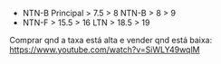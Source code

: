 * NTN-B Principal > 7.5 > 8
NTN-B > 8 > 9
* NTN-F > 15.5 > 16
LTN > 18.5 > 19

Comprar qnd a taxa está alta e vender qnd está baixa:
https://www.youtube.com/watch?v=SiWLY49wqlM
